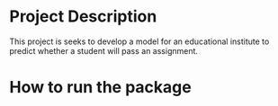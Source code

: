 # Project Description

This project is seeks to develop a model for an educational institute to predict whether a student will pass an assignment.


# How to run the package
